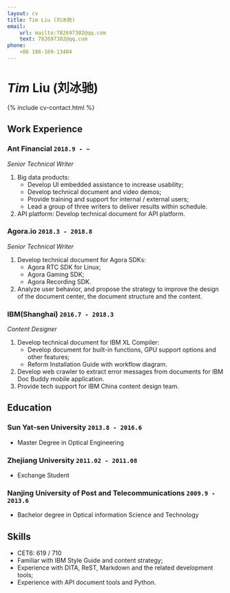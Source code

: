 ```yaml
---
layout: cv
title: Tim Liu (刘冰驰)
email: 
    url: mailto:782697302@qq.com
    text: 782697302@qq.com
phone:
    +86 186-169-13404
---
```

# _Tim_ Liu (刘冰驰)

<!--
include contact information from the front matter
Supported arguments:
    - phone
    - email
-->
{% include cv-contact.html %}

## Work Experience

### __Ant Financial__  `2018.9 - ~`
_Senior Technical Writer_

1. Big data products:
	- Develop UI embedded assistance to increase usability;
	- Develop technical document and video demos;
	- Provide training and support for internal / external users;
	- Lead a group of three writers to deliver results within schedule.
2. API platform:
	Develop technical document for API platform.

### __Agora.io__ `2018.3 - 2018.8`
_Senior Technical Writer_

1. Develop technical document for Agora SDKs:
	- Agora RTC SDK for Linux;
	- Agora Gaming SDK;
	- Agora Recording SDK.
2. Analyze user behavior, and propose the strategy to improve the design of the document center, the document structure and the content.

### __IBM(Shanghai)__ `2016.7 - 2018.3`
_Content Designer_

1. Develop technical document for IBM XL Compiler:
	 - Develop document for built-in functions, GPU support options and other features;
	 - Reform Installation Guide with workflow diagram.
2. Develop web crawler to extract error messages from documents for IBM Doc Buddy mobile application.
3. Provide tech support for IBM China content design team.

## Education

### __Sun Yat-sen University__ `2013.8 - 2016.6`
- Master Degree in Optical Engineering

### __Zhejiang University__ `2011.02 - 2011.08`
- Exchange Student

### __Nanjing University of Post and Telecommunications__ `2009.9 - 2013.6`
- Bachelor degree in Optical information Science and Technology

## Skills

- CET6: 619 / 710
- Familiar with IBM Style Guide and content strategy;
- Experience with DITA, ReST, Markdown and the related development tools;
- Experience with API document tools and Python.

<!-- ### Footer

Last updated: July 2019 -->

